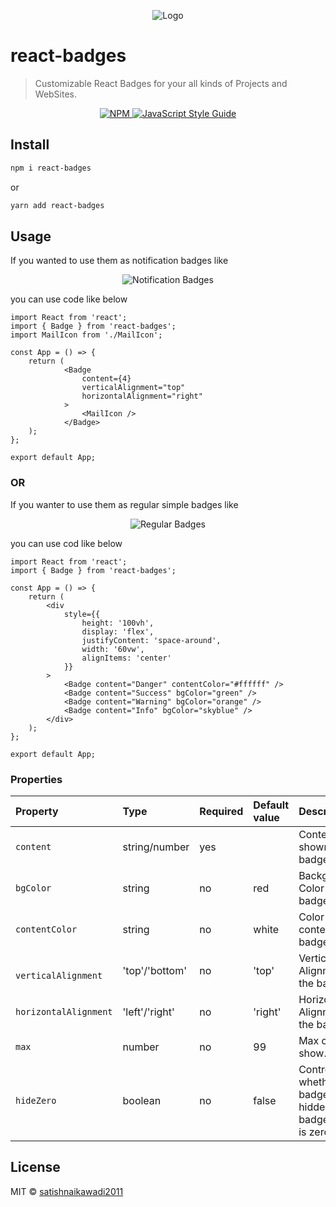 
<p align='center'>
  <img alt='Logo' src='https://res.cloudinary.com/dg2zkumuc/image/upload/v1618564550/React%20Badges/react-badges_oarucd.gif'>
</p>

# react-badges

> Customizable React Badges for your all kinds of Projects and WebSites.

<p align="center">
  <a href="https://www.npmjs.com/package/react-badges">
    <img alt= "NPM" src="https://img.shields.io/npm/v/react-badges.svg">
  </a>
  <a href="https://standardjs.com">
    <img alt="JavaScript Style Guide" src="https://img.shields.io/badge/code_style-standard-brightgreen.svg">
  </a>
</p>

## Install

```bash
npm i react-badges
```

or

```bash
yarn add react-badges
```
## Usage

If you wanted to use them as notification badges like

<p align='center'>
  <img alt='Notification Badges' src='https://res.cloudinary.com/dg2zkumuc/image/upload/v1618565084/React%20Badges/not-badges_apwwes.png'>
</p>

you can use code like below

```tsx
import React from 'react';
import { Badge } from 'react-badges';
import MailIcon from './MailIcon';

const App = () => {
	return (
			<Badge
				content={4}
				verticalAlignment="top"
				horizontalAlignment="right"
			>
				<MailIcon />
			</Badge>
	);
};

export default App;
```
### OR

If you wanter to use them as regular simple badges like

<p align='center'>
  <img alt='Regular Badges' src='https://res.cloudinary.com/dg2zkumuc/image/upload/v1618565814/React%20Badges/str-badges_pi9jmq.png'>
</p>

you can use cod like below

```tsx
import React from 'react';
import { Badge } from 'react-badges';

const App = () => {
	return (
		<div
			style={{
				height: '100vh',
				display: 'flex',
				justifyContent: 'space-around',
				width: '60vw',
				alignItems: 'center'
			}}
		>
			<Badge content="Danger" contentColor="#ffffff" />
			<Badge content="Success" bgColor="green" />
			<Badge content="Warning" bgColor="orange" />
			<Badge content="Info" bgColor="skyblue" />
		</div>
	);
};

export default App;

```
### Properties

Property | Type | Required | Default value | Description
:--- | :--- | :--- | :--- | :---
`content`|string/number|yes||Content to be shown in the badge.|
`bgColor`|string|no|red|Background Color of the badge.|
`contentColor`|string|no|white|Color of the content of badge.|
`	verticalAlignment`|'top'/'bottom'|no|'top'|Vertical Alignment of the badge|
`horizontalAlignment`|'left'/'right'|no|'right'|Horizontal Alignment of the badge.
`max`|number|no|99|Max count to show.
`hideZero`|boolean|no|false|Controls whether the badge is hidden when badgeContent is zero.|
## License

MIT © [satishnaikawadi2011](https://github.com/satishnaikawadi2011)
